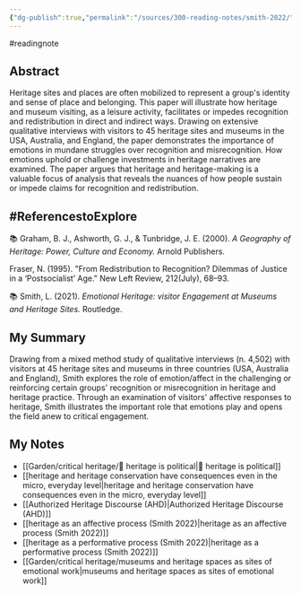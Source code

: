 ```yaml
---
{"dg-publish":true,"permalink":"/sources/300-reading-notes/smith-2022/","title":"Heritage, the power of the past, and the politics of (Mis)Recognition","tags":["✅","read2024"],"created":"2024-06-17T14:49:45.000+08:00","updated":"2024-08-01T23:03:48.000+08:00"}
---
```




#readingnote 

## Abstract

Heritage sites and places are often mobilized to represent a group's identity and sense of place and belonging. This paper will illustrate how heritage and museum visiting, as a leisure activity, facilitates or impedes recognition and redistribution in direct and indirect ways. Drawing on extensive qualitative interviews with visitors to 45 heritage sites and museums in the USA, Australia, and England, the paper demonstrates the importance of emotions in mundane struggles over recognition and misrecognition. How emotions uphold or challenge investments in heritage narratives are examined. The paper argues that heritage and heritage-making is a valuable focus of analysis that reveals the nuances of how people sustain or impede claims for recognition and redistribution.

## #ReferencestoExplore
📚 Graham, B. J., Ashworth, G. J., & Tunbridge, J. E. (2000). *A Geography of Heritage: Power, Culture and Economy.* Arnold Publishers.

Fraser, N. (1995). "From Redistribution to Recognition? Dilemmas of Justice in a ‘Postsocialist’ Age." New Left Review, 212(July), 68–93.

📚 Smith, L. (2021). *Emotional Heritage: visitor Engagement at Museums and Heritage Sites.* Routledge.

## My Summary
Drawing from a mixed method study of qualitative interviews (n. 4,502) with visitors at 45 heritage sites and museums in three countries (USA, Australia and England), Smith explores the role of emotion/affect in the challenging or reinforcing certain groups' recognition or misrecognition in heritage and heritage practice. Through an examination of visitors' affective responses to heritage, Smith illustrates the important role that emotions play and opens the field anew to critical engagement.
## My Notes

- [[Garden/critical heritage/🌱 heritage is political\|🌱 heritage is political]]
- [[heritage and heritage conservation have consequences even in the micro, everyday level\|heritage and heritage conservation have consequences even in the micro, everyday level]]
- [[Authorized Heritage Discourse (AHD)\|Authorized Heritage Discourse (AHD)]]
- [[heritage as an affective process (Smith 2022)\|heritage as an affective process (Smith 2022)]]
- [[heritage as a performative process (Smith 2022)\|heritage as a performative process (Smith 2022)]]
- [[Garden/critical heritage/museums and heritage spaces as sites of emotional work\|museums and heritage spaces as sites of emotional work]]
